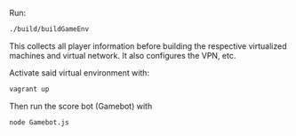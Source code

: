 Run:
```bash
./build/buildGameEnv
```

This collects all player information before building the respective virtualized machines and virtual network. It also configures the VPN, etc. 

Activate said virtual environment with:
```bash
vagrant up
```

Then run the score bot (Gamebot) with
```bash
node Gamebot.js
```
